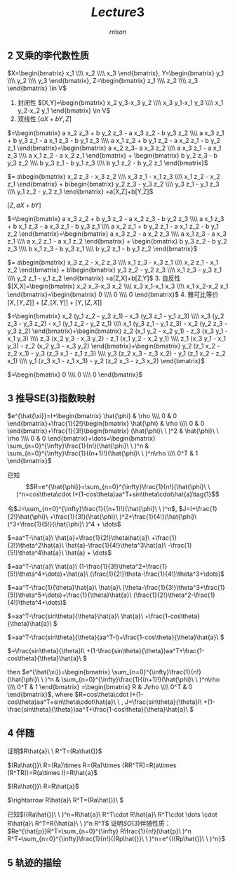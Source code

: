 # $$Lecture 3$$
$$rrison$$
## 2 叉乘的李代数性质
$X=\begin{bmatrix}
   x_1 \\\\
   x_2 \\\\
   x_3
  \end{bmatrix},
  Y=\begin{bmatrix}
   y_1 \\\\
   y_2 \\\\
   y_3
  \end{bmatrix},
  Z=\begin{bmatrix}
   z_1 \\\\
   z_2 \\\\
   z_3
  \end{bmatrix} \in V$
1. 封闭性 
$[X,Y]=\begin{bmatrix}
   x_2 y_3-x_3 y_2 \\\\
   x_3 y_1-x_1 y_3 \\\\
   x_1 y_2-x_2 y_1
  \end{bmatrix} \in V$
2. 双线性 
$[aX+bY,Z]$

$=\begin{bmatrix}
   a x_2 z_3 + b y_2 z_3 - a x_3 z_2 - b y_3 z_2 \\\\
   a x_3 z_1 + b y_3 z_1 - a x_1 z_3 - b y_1 z_3 \\\\
   a x_1 z_2 + b y_1 z_2 - a x_2 z_1 - b y_2 z_1
  \end{bmatrix}=\begin{bmatrix}
   a x_2 z_3- a x_3 z_2 \\\\
   a x_3 z_1 - a x_1 z_3 \\\\
   a x_1 z_2 - a x_2 z_1
  \end{bmatrix} + \begin{bmatrix}
   b y_2 z_3 - b y_3 z_2 \\\\
   b y_3 z_1 - b y_1 z_3 \\\\
   b y_1 z_2 - b y_2 z_1
  \end{bmatrix}$
  
  $= a\begin{bmatrix}
   x_2 z_3 - x_3 z_2 \\\\
   x_3 z_1 - x_1 z_3 \\\\
   x_1 z_2 - x_2 z_1
  \end{bmatrix} + b\begin{bmatrix}
   y_2 z_3 - y_3 z_2 \\\\
   y_3 z_1 - y_1 z_3 \\\\
   y_1 z_2 - y_2 z_1
  \end{bmatrix}
  =a[X,Z]+b[Y,Z]$
  
  $[Z,aX+bY]$
  
$=\begin{bmatrix}
   a x_3 z_2 + b y_3 z_2 - a x_2 z_3 - b y_2 z_3 \\\\
   a x_1 z_3 + b x_1 z_3 - a x_3 z_1 - b y_3 z_1 \\\\
   a x_2 z_1 + b y_2 z_1 - a x_1 z_2 - b y_1 z_2
  \end{bmatrix}=\begin{bmatrix}
   a x_3 z_2 - a x_2 z_3 \\\\
   a x_1 z_3  - a x_3 z_1 \\\\
   a x_2 z_1 - a x_1 z_2
  \end{bmatrix} + \begin{bmatrix}
   b y_3 z_2 - b y_2 z_3 \\\\
   b x_1 z_3 - b y_3 z_1 \\\\
   b y_2 z_1 - b y_1 z_2
  \end{bmatrix}$
  
  $= a\begin{bmatrix}
   x_3 z_2 - x_2 z_3 \\\\
   x_1 z_3  - x_3 z_1 \\\\
   x_2 z_1 - x_1 z_2
  \end{bmatrix} + b\begin{bmatrix}
   y_3 z_2 - y_2 z_3 \\\\
   x_1 z_3 - y_3 z_1 \\\\
   y_2 z_1 - y_1 z_2
  \end{bmatrix}
  =a[Z,X]+b[Z,Y]$
3. 自反性
$[X,X]=\begin{bmatrix}
   x_2 x_3-x_3 x_2 \\\\
   x_3 x_1-x_1 x_3 \\\\
   x_1 x_2-x_2 x_1
  \end{bmatrix}=\begin{bmatrix}
   0 \\\\
   0 \\\\
   0
  \end{bmatrix}$
4. 雅可比等价
$[X,[Y,Z]]+[Z,[X,Y]]+[Y,[Z,X]]$

$=\begin{bmatrix}
   x_2 (y_1 z_2 - y_2 z_1) - x_3 (y_3 z_1 - y_1 z_3) \\\\
   x_3 (y_2 z_3 - y_3 z_2) - x_1 (y_1 z_2 - y_2 z_1) \\\\
   x_1 (y_3 z_1 - y_1 z_3) - x_2 (y_2 z_3 - y_3 z_2)
  \end{bmatrix}+\begin{bmatrix}
   z_2 (x_1 y_2 - x_2 y_1) - z_3 (x_3 y_1 - x_1 y_3) \\\\
   z_3 (x_2 y_3 - x_3 y_2) - z_1 (x_1 y_2 - x_2 y_1) \\\\
   z_1 (x_3 y_1 - x_1 y_3) - z_2 (x_2 y_3 - x_3 y_2)
  \end{bmatrix}+\begin{bmatrix}
   y_2 (z_1 x_2 - z_2 x_1) - y_3 (z_3 x_1 - z_1 z_3) \\\\
   y_3 (z_2 x_3 - z_3 x_2) - y_1 (z_1 x_2 - z_2 x_1) \\\\
   y_1 (z_3 x_1 - z_1 x_3) - y_2 (z_2 x_3 - z_3 x_2)
  \end{bmatrix}$
  
  $=\begin{bmatrix}
   0 \\\\
   0 \\\\
   0
  \end{bmatrix}$
  
## 3 推导SE(3)指数映射
$e^{\hat{\xi}}=I+\begin{bmatrix}
   \hat{\phi} & \rho \\\\
   0 & 0
  \end{bmatrix}+\frac{1}{2!}\begin{bmatrix}
   \hat{\phi} & \rho \\\\
   0 & 0
  \end{bmatrix}+\frac{1}{3!}\begin{bmatrix}
   (\hat{\phi}\ \ )^2 & \hat{\phi}\ \ \rho \\\\
   0 & 0
  \end{bmatrix}+\dots=\begin{bmatrix}
   \sum_{n=0}^{\infty}\frac{1}{n!}(\hat{\phi}\ \ )^n & \sum_{n=0}^{\infty}\frac{1}{(n+1)!}(\hat{\phi}\ \ )^n\rho \\\\
   0^T & 1
  \end{bmatrix}$

  已知$$R=e^{\hat{\phi}}=\sum_{n=0}^{\infty}\frac{1}{n!}(\hat{\phi}\ \ )^n=cos\theta\cdot I+(1-cos\theta)aa^T+sin\theta\cdot\hat{a}\tag{1}$$
  
  令$J=\sum_{n=0}^{\infty}\frac{1}{(n+1)!}(\hat{\phi}\ \ )^n$, 
$J=I+\frac{1}{2!}\hat{\phi}\ +\frac{1}{3!}(\hat{\phi}\ )^2+\frac{1}{4!}(\hat{\phi}\ )^3+\frac{1}{5!}(\hat{\phi}\ )^4 + \dots$

$=aa^T-\hat{a}\ \hat{a}+\frac{1}{2!}\theta\hat{a}\ +\frac{1}{3!}\theta^2\hat{a}\ \hat{a}-\frac{1}{4!}\theta^3\hat{a}\ -\frac{1}{5!}\theta^4\hat{a}\ \hat{a} + \dots$

$=aa^T-\hat{a}\ \hat{a}\ (1-\frac{1}{3!}\theta^2+\frac{1}{5!}\theta^4+\dots)+\hat{a}\ (\frac{1}{2!}\theta-\frac{1}{4!}\theta^3+\dots)$

$=aa^T-\frac{1}{\theta}\hat{a}\ \hat{a}\ (\theta-\frac{1}{3!}\theta^3+\frac{1}{5!}\theta^5+\dots)+\frac{1}{\theta}\hat{a}\ (\frac{1}{2!}\theta^2-\frac{1}{4!}\theta^4+\dots)$

$=aa^T-\frac{sin\theta}{\theta}\hat{a}\ \hat{a}\ +\frac{1-cos\theta}{\theta}\hat{a}\ $

$=aa^T-\frac{sin\theta}{\theta}(aa^T-I)+\frac{1-cos\theta}{\theta}\hat{a}\ $

$=\frac{sin\theta}{\theta}I\ +(1-\frac{sin\theta}{\theta})aa^T+\frac{1-cos\theta}{\theta}\hat{a}\ $

then  $e^{\hat{\xi}}=\begin{bmatrix}
   \sum_{n=0}^{\infty}\frac{1}{n!}(\hat{\phi}\ \ )^n & \sum_{n=0}^{\infty}\frac{1}{(n+1)!}(\hat{\phi}\ \ )^n\rho \\\\
   0^T & 1
  \end{bmatrix}
  =\begin{bmatrix}
   R & J\rho \\\\
   0^T & 0
  \end{bmatrix}$,
where $R=cos\theta\cdot I+(1-cos\theta)aa^T+sin\theta\cdot\hat{a}\ \ , J=\frac{sin\theta}{\theta}I\ +(1-\frac{sin\theta}{\theta})aa^T+\frac{1-cos\theta}{\theta}\hat{a}\ $
## 4 伴随
证明$R\hat{a}\ \ R^T=(Ra\hat{)}$

$(Ra\hat{)}\ R=(Ra)\times R=(Ra)\times (RR^TR)=R(a\times (R^TR))=R(a\times I)=R\hat{a}$

$(Ra\hat{)}\ R=R\hat{a}$

$\rightarrow R\hat{a}\ R^T=(Ra\hat{)}\ $

已知$((Ra\hat{)}\ \ )^n=R\hat{a}\ R^T\cdot R\hat{a}\ R^T\cdot \dots \cdot R\hat{a}\ R^T=R(\hat{a}\ \ )^n R^T$
证明$SO(3)$伴随性质：
$Re^{\hat{p}}R^T=\sum_{n=0}^{\infty} R\frac{1}{n!}(\hat{p}\ )^n R^T=\sum_{n=0}^{\infty}\frac{1}{n!}((Rp\hat{)}\ \ )^n=e^{((Rp\hat{)}\ \ )^n}$
## 5 轨迹的描绘


